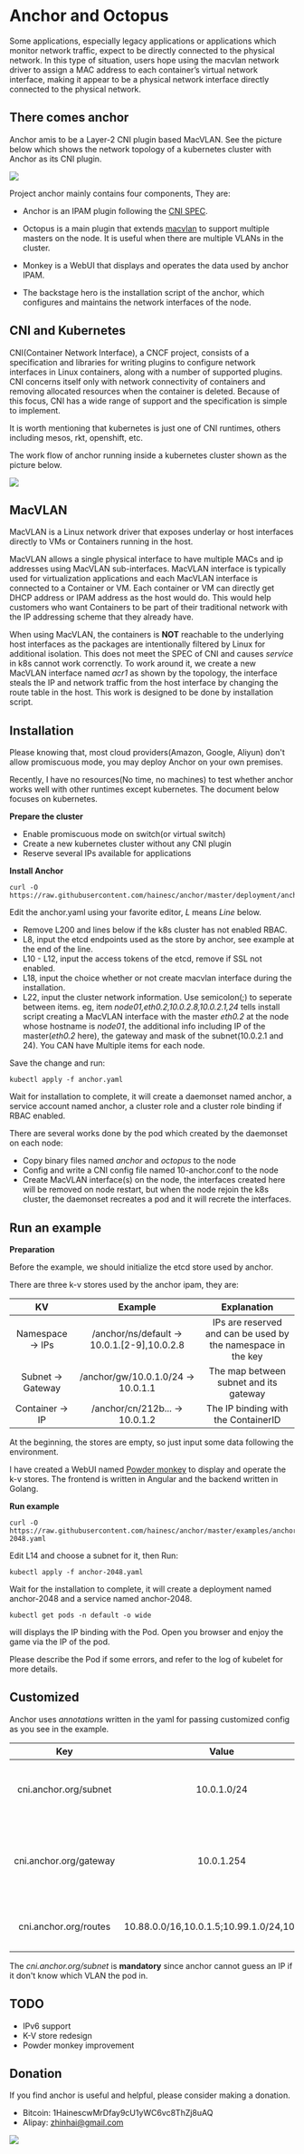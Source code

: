 # Anchor and Octopus

Some applications, especially legacy applications or applications which monitor network traffic, expect to be directly connected to the physical network. In this type of situation, users hope using the macvlan network driver to assign a MAC address to each container’s virtual network interface, making it appear to be a physical network interface directly connected to the physical network. 

## There comes anchor

Anchor amis to be a Layer-2 CNI plugin based MacVLAN. See the picture below which shows the network topology of a kubernetes cluster with Anchor as its CNI plugin.

![](docs/media/anchor_topology.png)

Project anchor mainly contains four components, They are:

* Anchor is an IPAM plugin following the [CNI SPEC](https://github.com/containernetworking/cni/blob/master/SPEC.md).

* Octopus is a main plugin that extends [macvlan](https://github.com/containernetworking/plugins/blob/master/plugins/main/macvlan/macvlan.go) to support multiple masters on the node. It is useful when there are multiple VLANs in the cluster.

* Monkey is a WebUI that displays and operates the data used by anchor IPAM.

* The backstage hero is the installation script of the anchor, which configures and maintains the network interfaces of the node.

## CNI and Kubernetes

CNI(Container Network Interface), a CNCF project, consists of a specification and libraries for writing plugins to configure network interfaces in Linux containers, along with a number of supported plugins. CNI concerns itself only with network connectivity of containers and removing allocated resources when the container is deleted. Because of this focus, CNI has a wide range of support and the specification is simple to implement.

It is worth mentioning that kubernetes is just one of CNI runtimes, others including mesos, rkt, openshift, etc.

The work flow of anchor running inside a kubernetes cluster shown as the picture below.

![](docs/media/anchor_workflow.png)

## MacVLAN

MacVLAN is a Linux network driver that exposes underlay or host interfaces directly to VMs or Containers running in the host.

MacVLAN allows a single physical interface to have multiple MACs and ip addresses using MacVLAN sub-interfaces. MacVLAN interface is typically used for virtualization applications and each MacVLAN interface is connected to a Container or VM. Each container or VM can directly get DHCP address or IPAM address as the host would do. This would help customers who want Containers to be part of their traditional network with the IP addressing scheme that they already have.

When using MacVLAN, the containers is **NOT** reachable to the underlying host interfaces as the packages are intentionally filtered by Linux for additional isolation. This does not meet the SPEC of CNI and causes *service* in k8s cannot work correnctly. To work around it, we create a new MacVLAN interface named *acr1* as shown by the topology, the interface steals the IP and network traffic from the host interface by changing the route table in the host. This work is designed to be done by installation script.

## Installation

Please knowing that, most cloud providers(Amazon, Google, Aliyun) don't allow promiscuous mode, you may deploy Anchor on your own premises. 

Recently, I have no resources(No time, no machines) to test whether anchor works well with other runtimes except kubernetes. The document below focuses on kubernetes.

**Prepare the cluster**

* Enable promiscuous mode on switch(or virtual switch)
* Create a new kubernetes cluster without any CNI plugin
* Reserve several IPs available for applications

**Install Anchor**

```shell
curl -O https://raw.githubusercontent.com/hainesc/anchor/master/deployment/anchor.yaml
```

Edit the anchor.yaml using your favorite editor, *L* means *Line* below.

* Remove L200 and lines below if the k8s cluster has not enabled RBAC.
* L8, input the etcd endpoints used as the store by anchor, see example at the end of the line.
* L10 - L12, input the access tokens of the etcd, remove if SSL not enabled.
* L18, input the choice whether or not create macvlan interface during the installation.
* L22, input the cluster network information. Use semicolon(;) to seperate between items. eg, item *node01,eth0.2,10.0.2.8,10.0.2.1,24* tells install script creating a MacVLAN interface with the master *eth0.2* at the node whose hostname is *node01*, the additional info including IP of the master(*eth0.2* here), the gateway and mask of the subnet(10.0.2.1 and 24). You CAN have Multiple items for each node.

Save the change and run:

```shell
kubectl apply -f anchor.yaml
```

Wait for installation to complete, it will create a daemonset named anchor, a service account named anchor, a cluster role and a cluster role binding if RBAC enabled.

There are several works done by the pod which created by the daemonset on each node:

* Copy binary files named *anchor* and *octopus* to the node
* Config and write a CNI config file named 10-anchor.conf to the node
* Create MacVLAN interface(s) on the node, the interfaces created here will be removed on node restart, but when the node rejoin the k8s cluster, the daemonset recreates a pod and it will recrete the interfaces.

## Run an example

**Preparation**

Before the example, we should initialize the etcd store used by anchor.

There are three k-v stores used by the anchor ipam, they are:

|  KV  |  Example  |  Explanation  |
|:----:|:---------:|:-------------:|
| Namespace -> IPs | /anchor/ns/default -> 10.0.1.[2-9],10.0.2.8 | IPs are reserved and can be used by the namespace in the key |
| Subnet -> Gateway | /anchor/gw/10.0.1.0/24 -> 10.0.1.1 | The map between subnet and its gateway |
| Container -> IP | /anchor/cn/212b... -> 10.0.1.2 | The IP binding with the ContainerID |

At the beginning, the stores are empty, so just input some data following the environment.

I have created a WebUI named [Powder monkey](https://github.com/hainesc/powder) to display and operate the k-v stores. The frontend is written in Angular and the backend written in Golang.

**Run example**

```shell
curl -O https://raw.githubusercontent.com/hainesc/anchor/master/examples/anchor-2048.yaml
```

Edit L14 and choose a subnet for it, then Run:

```shell
kubectl apply -f anchor-2048.yaml
```

Wait for the installation to complete, it will create a deployment named anchor-2048 and a service named anchor-2048.

```shell
kubectl get pods -n default -o wide
```
will displays the IP binding with the Pod.  Open you browser and enjoy the game via the IP of the pod.

Please describe the Pod if some errors, and refer to the log of kubelet for more details.

## Customized

Anchor uses *annotations* written in the yaml for passing customized config as you see in the example.


|  Key  |  Value  |  Explanation  |
|:-----:|:-------:|:-------------:|
| cni.anchor.org/subnet | 10.0.1.0/24 | The Pod should be allocated an IP in the subnet |
| cni.anchor.org/gateway | 10.0.1.254 | The gateway of the pod is overwritten by the customized one |
| cni.anchor.org/routes | 10.88.0.0/16,10.0.1.5;10.99.1.0/24,10.0.1.7 | Add customized routes for the pod |

The *cni.anchor.org/subnet* is **mandatory** since anchor cannot guess an IP if it don't know which VLAN the pod in.

## TODO

* IPv6 support
* K-V store redesign
* Powder monkey improvement

## Donation

If you find anchor is useful and helpful, please consider making a donation.

* Bitcoin: 1HainescwMrDfay9cU1yWC6vc8ThZj8uAQ
* Alipay: zhinhai@gmail.com

![](docs/media/alipay.jpg)

